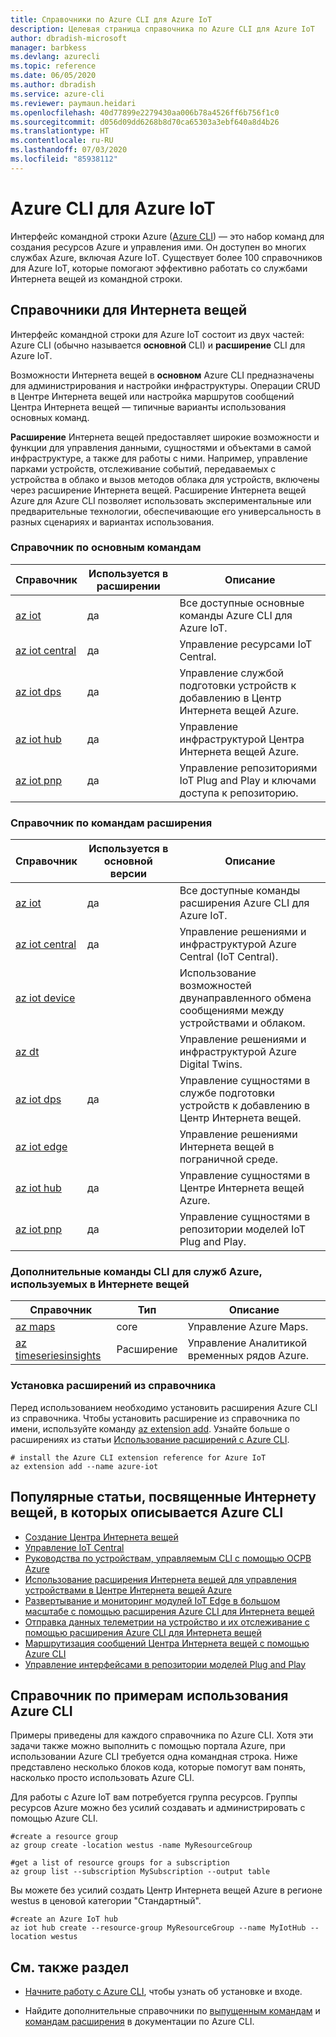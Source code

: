 ```yaml
---
title: Справочники по Azure CLI для Azure IoT
description: Целевая страница справочника по Azure CLI для Azure IoT
author: dbradish-microsoft
manager: barbkess
ms.devlang: azurecli
ms.topic: reference
ms.date: 06/05/2020
ms.author: dbradish
ms.service: azure-cli
ms.reviewer: paymaun.heidari
ms.openlocfilehash: 40d77899e2279430aa006b78a4526ff6b756f1c0
ms.sourcegitcommit: d056d09dd6268b8d70ca65303a3ebf640a8d4b26
ms.translationtype: HT
ms.contentlocale: ru-RU
ms.lasthandoff: 07/03/2020
ms.locfileid: "85938112"
---
```

# <a name="azure-cli-for-azure-iot"></a>Azure CLI для Azure IoT

Интерфейс командной строки Azure ([Azure CLI](/cli/azure/what-is-azure-cli)) — это набор команд для создания ресурсов Azure и управления ими.  Он доступен во многих службах Azure, включая Azure IoT.  Существует более 100 справочников для Azure IoT, которые помогают эффективно работать со службами Интернета вещей из командной строки.

## <a name="references-for-iot"></a>Справочники для Интернета вещей

Интерфейс командной строки для Azure IoT состоит из двух частей: Azure CLI (обычно называется **основной** CLI) и **расширение** CLI для Azure IoT.

Возможности Интернета вещей в **основном** Azure CLI предназначены для администрирования и настройки инфраструктуры. Операции CRUD в Центре Интернета вещей или настройка маршрутов сообщений Центра Интернета вещей — типичные варианты использования основных команд.

**Расширение** Интернета вещей предоставляет широкие возможности и функции для управления данными, сущностями и объектами в самой инфраструктуре, а также для работы с ними. Например, управление парками устройств, отслеживание событий, передаваемых с устройства в облако и вызов методов облака для устройств, включены через расширение Интернета вещей. Расширение Интернета вещей Azure для Azure CLI позволяет использовать экспериментальные или предварительные технологии, обеспечивающие его универсальность в разных сценариях и вариантах использования.

### <a name="core-reference-commands"></a>Справочник по основным командам

| Справочник | Используется в расширении | Описание
|-|-|-|
| [az iot](/cli/azure/iot) | да  | Все доступные основные команды Azure CLI для Azure IoT.
| [az iot central](/cli/azure/iot/central) | да | Управление ресурсами IoT Central.
| [az iot dps](/en-us/cli/azure/iot/dps) | да | Управление службой подготовки устройств к добавлению в Центр Интернета вещей Azure.
| [az iot hub](/cli/azure/iot/hub) | да | Управление инфраструктурой Центра Интернета вещей Azure.
| [az iot pnp](/cli/azure/iot/pnp) | да | Управление репозиториями IoT Plug and Play и ключами доступа к репозиторию.

### <a name="extension-reference-commands"></a>Справочник по командам расширения

| Справочник | Используется в основной версии | Описание
|-|-|-|
| [az iot](/cli/azure/ext/azure-iot/iot) | да | Все доступные команды расширения Azure CLI для Azure IoT.
| [az iot central](/cli/azure/ext/azure-iot/iot/central) | да | Управление решениями и инфраструктурой Azure Central (IoT Central).
| [az iot device](/cli/azure/ext/azure-iot/iot/device) | | Использование возможностей двунаправленного обмена сообщениями между устройствами и облаком.
| [az dt](/cli/azure/ext/azure-iot/dt) | | Управление решениями и инфраструктурой Azure Digital Twins.
| [az iot dps](/cli/azure/ext/azure-iot/iot/dps) | да | Управление сущностями в службе подготовки устройств к добавлению в Центр Интернета вещей.
| [az iot edge](/cli/azure/ext/azure-iot/iot/edge) | | Управление решениями Интернета вещей в пограничной среде.
| [az iot hub](/cli/azure/ext/azure-iot/iot/hub) | да | Управление сущностями в Центре Интернета вещей Azure.
| [az iot pnp](/cli/azure/ext/azure-iot/iot/pnp) | да | Управление сущностями в репозитории моделей IoT Plug and Play.

### <a name="additional-cli-commands-for-azure-services-used-by-iot"></a>Дополнительные команды CLI для служб Azure, используемых в Интернете вещей

| Справочник | Тип | Описание
|-|-|-|
| [az maps](/cli/azure/maps) | core | Управление Azure Maps.
| [az timeseriesinsights](/cli/azure/ext/timeseriesinsights/timeseriesinsights) | Расширение | Управление Аналитикой временных рядов Azure.

### <a name="extension-reference-installation"></a>Установка расширений из справочника

Перед использованием необходимо установить расширения Azure CLI из справочника.  Чтобы установить расширение из справочника по имени, используйте команду [az extension add](/cli/azure/azure-cli-extensions-overview).  Узнайте больше о расширениях из статьи [Использование расширений с Azure CLI](/cli/azure/azure-cli-extensions-overview).

```azurecli
# install the Azure CLI extension reference for Azure IoT
az extension add --name azure-iot
```

## <a name="popular-iot-articles-using-the-azure-cli"></a>Популярные статьи, посвященные Интернету вещей, в которых описывается Azure CLI

- [Создание Центра Интернета вещей](/azure/iot-hub/iot-hub-create-using-cli)
- [Управление IoT Central](/azure/iot-central/core/howto-manage-iot-central-from-cli)
- [Руководства по устройствам, управляемым CLI с помощью ОСРВ Azure](/azure/rtos/getting-started?branch=master)
- [Использование расширения Интернета вещей для управления устройствами в Центре Интернета вещей Azure](/azure/iot-hub/iot-hub-device-management-iot-extension-azure-cli-2-0)
- [Развертывание и мониторинг модулей IoT Edge в большом масштабе с помощью расширения Azure CLI для Интернета вещей](/azure/iot-edge/how-to-deploy-cli-at-scale)
- [Отправка данных телеметрии на устройство и их отслеживание с помощью расширения Azure CLI для Интернета вещей](/azure/iot-hub/quickstart-send-telemetry-cli)
- [Маршрутизация сообщений Центра Интернета вещей с помощью Azure CLI](/azure/iot-hub/tutorial-routing-config-message-routing-cli)
- [Управление интерфейсами в репозитории моделей Plug and Play](/azure/iot-pnp/howto-install-pnp-cli#manage-interfaces-in-a-model-repository)

## <a name="azure-cli-reference-examples"></a>Справочник по примерам использования Azure CLI

Примеры приведены для каждого справочника по Azure CLI. Хотя эти задачи также можно выполнить с помощью портала Azure, при использовании Azure CLI требуется одна командная строка.  Ниже представлено несколько блоков кода, которые помогут вам понять, насколько просто использовать Azure CLI.

Для работы с Azure IoT вам потребуется группа ресурсов.  Группы ресурсов Azure можно без усилий создавать и администрировать с помощью Azure CLI.  

```azurecli
#create a resource group
az group create -location westus -name MyResourceGroup
```

```azurecli
#get a list of resource groups for a subscription
az group list --subscription MySubscription --output table
```

Вы можете без усилий создать Центр Интернета вещей Azure в регионе westus в ценовой категории "Стандартный".

```azurecli
#create an Azure IoT hub
az iot hub create --resource-group MyResourceGroup --name MyIotHub --location westus
```

## <a name="see-also"></a>См. также раздел

- [Начните работу с Azure CLI](/cli/azure/get-started-with-azure-cli), чтобы узнать об установке и входе.

- Найдите дополнительные справочники по [выпущенным командам](/cli/azure/reference-index) и [командам расширения](/cli/azure/azure-cli-extensions-list) в документации по Azure CLI.
